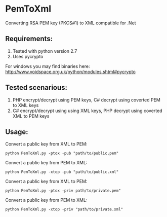 # PemToXml

Converting RSA PEM key (PKCS#1) to XML compatible for .Net

## Requirements:
1. Tested with python version 2.7
2. Uses pycrypto

For windows you may find binaries here: http://www.voidspace.org.uk/python/modules.shtml#pycrypto

## Tested scenarious:
1. PHP encrypt/decrypt using PEM keys, C# decrypt using coverted PEM to XML keys
2. C# encrypt/decrypt using using XML keys, PHP decrypt using coverted XML to PEM keys

## Usage:

Convert a public key from XML to PEM:
```
python PemToXml.py -ptox -pub "path/to/public.pem"
```
Convert a public key from PEM to XML:
```
python PemToXml.py -xtop -pub "path/to/public.xml"
```
Convert a public key from XML to PEM:
```
python PemToXml.py -ptox -priv path/to/private.pem"
```
Convert a public key from PEM to XML:
```
python PemToXml.py -xtop -priv "path/to/private.xml"
```